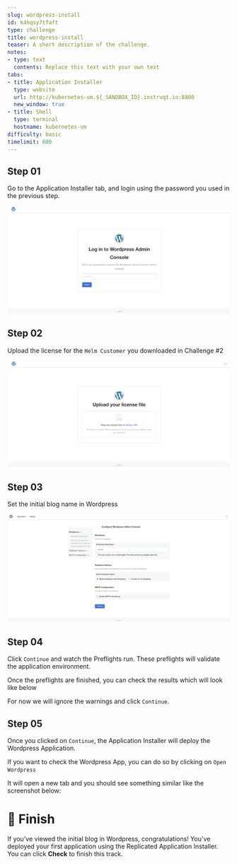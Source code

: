 ```yaml
---
slug: wordpress-install
id: k4hqsy7tfaft
type: challenge
title: wordpress-install
teaser: A short description of the challenge.
notes:
- type: text
  contents: Replace this text with your own text
tabs:
- title: Application Installer
  type: website
  url: http://kubernetes-vm.${_SANDBOX_ID}.instruqt.io:8800
  new_window: true
- title: Shell
  type: terminal
  hostname: kubernetes-vm
difficulty: basic
timelimit: 600
---
```

## Step 01

Go to the Application Installer tab, and login using the password you used in the previous step.

<p align="center"><img src="../assets/helm-login.png" width=600></img></p>

## Step 02

Upload the license for the `Helm Customer` you downloaded in Challenge #2

<p align="center"><img src="../assets/helm-license.png" width=600></img></p>

## Step 03

Set the initial blog name in Wordpress

<p align="center"><img src="../assets/helm-config.png" width=600></img></p>

## Step 04

Click `Continue` and watch the Preflights run. These preflights will validate the application environment.


Once the preflights are finished, you can check the results which will look like below


For now we will ignore the warnings and click `Continue`.

## Step 05

Once you clicked on `Continue`, the Application Installer will deploy the Wordpress Application.



If you want to check the Wordpress App, you can do so by clicking on `Open Wordpress`


It will open a new tab and you should see something similar like the screenshot below:


🏁 Finish
=========

If you've viewed the initial blog in Wordpress, congratulations! You've deployed your first application using the Replicated Application Installer. You can click **Check** to finish this track.

